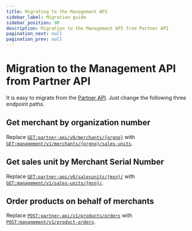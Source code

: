 ```yaml
---
title: Migrating to the Management API
sidebar_label: Migration guide
sidebar_position: 90
description: Migration to the Management API from Partner API
pagination_next: null
pagination_prev: null
---
```


# Migration to the Management API from Partner API

It is easy to migrate from the [Partner API](https://developer.vippsmobilepay.com/docs/APIs/partner-api/).
Just change the following three endpoint paths.

## Get merchant by organization number

Replace
[`GET:partner-api/v0/merchants/{orgno}`](https://developer.vippsmobilepay.com/api/partner#tag/Merchants/operation/getMerchant)
with
[`GET:management/v1/merchants/{orgno}/sales-units`](https://developer.vippsmobilepay.com/api/management/#tag/Merchants/operation/getMerchantSalesUnits).

## Get sales unit by Merchant Serial Number

Replace
[`GET:partner-api/v0/salesunits/{msn}/`](https://developer.vippsmobilepay.com/api/partner#tag/Sales-units/operation/getMSN)
with
[`GET:management/v1/sales-units/{msn}/`](https://developer.vippsmobilepay.com/api/management/#tag/Sales-units/operation/getAllSalesUnits).

## Order products on behalf of merchants

Replace
[`POST:partner-api/v1/products/orders`](https://developer.vippsmobilepay.com/api/partner#tag/Vipps-Product-Orders/operation/orderProduct)
with
[`POST:management/v1/product-orders`](https://developer.vippsmobilepay.com/api/management/#tag/Product-orders).
